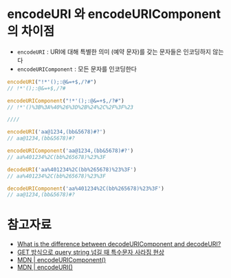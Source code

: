# encodeURI 와 encodeURIComponent 의 차이점

- `encodeURI` : URI에 대해 특별한 의미 (예약 문자)를 갖는 문자들은 인코딩하지 않는다
- `encodeURIComponent` : 모든 문자를 인코딩한다

```javascript
encodeURI("!*'();:@&=+$,/?#")
// !*'();:@&=+$,/?#

encodeURIComponent("!*'();:@&=+$,/?#")
// !*'()%3B%3A%40%26%3D%2B%24%2C%2F%3F%23

////

encodeURI('aa@1234,(bb&5678)#?')
// aa@1234,(bb&5678)#?

encodeURIComponent('aa@1234,(bb&5678)#?')
// aa%401234%2C(bb%265678)%23%3F

decodeURI('aa%401234%2C(bb%265678)%23%3F')
// aa%401234%2C(bb%265678)%23%3F

decodeURIComponent('aa%401234%2C(bb%265678)%23%3F')
// aa@1234,(bb&5678)#?
```

# 참고자료

- [What is the difference between decodeURIComponent and decodeURI?](https://stackoverflow.com/questions/747641/what-is-the-difference-between-decodeuricomponent-and-decodeuri)
- [GET 방식으로 query string 넘길 때 특수문자 사라짐 현상](https://steady-snail.tistory.com/111)
- [MDN | encodeURIComponent()](https://developer.mozilla.org/ko/docs/Web/JavaScript/Reference/Global_Objects/encodeURIComponent)
- [MDN | encodeURI()](https://developer.mozilla.org/ko/docs/Web/JavaScript/Reference/Global_Objects/encodeURI)
